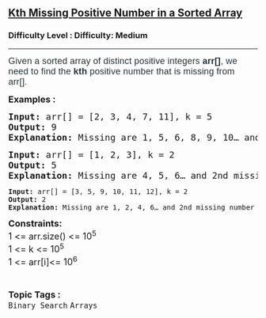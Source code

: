 <h2><a href="https://www.geeksforgeeks.org/problems/kth-missing-positive-number-in-a-sorted-array/1?page=1&category=Binary%20Search&difficulty=Medium,Hard&status=unsolved,attempted&sortBy=accuracy">Kth Missing Positive Number in a Sorted Array</a></h2><h3>Difficulty Level : Difficulty: Medium</h3><hr><div class="problems_problem_content__Xm_eO"><p><span style="box-sizing: border-box; margin: 0px; padding: 0px; border: 0px; font-size: 18px; vertical-align: baseline; color: #273239; font-family: Nunito, sans-serif; letter-spacing: 0.162px; background-color: #ffffff;">Given a sorted array of distinct positive integers </span><strong style="box-sizing: border-box; margin: 0px; padding: 0px; border: 0px; font-size: 18px; vertical-align: baseline; color: #273239; font-family: Nunito, sans-serif; letter-spacing: 0.162px; background-color: #ffffff;"><strong style="box-sizing: border-box; margin: 0px; padding: 0px; border: 0px; vertical-align: baseline;">arr[]</strong></strong><span style="box-sizing: border-box; margin: 0px; padding: 0px; border: 0px; font-size: 18px; vertical-align: baseline; color: #273239; font-family: Nunito, sans-serif; letter-spacing: 0.162px; background-color: #ffffff;">, we need to find the <strong>kth</strong> positive number that is missing from arr[].&nbsp;&nbsp;</span></p>
<p><span style="font-size: 18px;"><strong>Examples :</strong></span></p>
<pre><span style="font-size: 18px;"><strong>Input: </strong>arr[] = [2, 3, 4, 7, 11], k = 5<br><strong>Output: </strong>9<strong>
Explanation: </strong>Missing are 1, 5, 6, 8, 9, 10… and 5th missing number is 9.</span>
</pre>
<pre><span style="font-size: 18px;"><strong>Input: </strong>arr[] = [1, 2, 3], k = 2
<strong>Output: </strong>5<strong>
Explanation: </strong>Missing are 4, 5, 6… and 2nd missing number is 5.<br></span></pre>
<pre><strong>Input: </strong>arr[] = [3, 5, 9, 10, 11, 12], k = 2
<strong>Output: </strong>2<strong>
Explanation: </strong>Missing are 1, 2, 4, 6… and 2nd missing number is 2.</pre>
<p><span style="font-size: 18px;"><strong>Constraints:</strong><br>1 &lt;= arr.size() &lt;= 10<sup>5<br></sup>1 &lt;= k &lt;= 10<sup>5</sup><br>1 &lt;= arr[i]&lt;= 10<sup>6</sup><sup><br></sup></span></p></div><br><p><span style=font-size:18px><strong>Topic Tags : </strong><br><code>Binary Search</code>&nbsp;<code>Arrays</code>&nbsp;